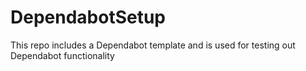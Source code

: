# DependabotSetup
This repo includes a Dependabot template and is used for testing out Dependabot functionality

